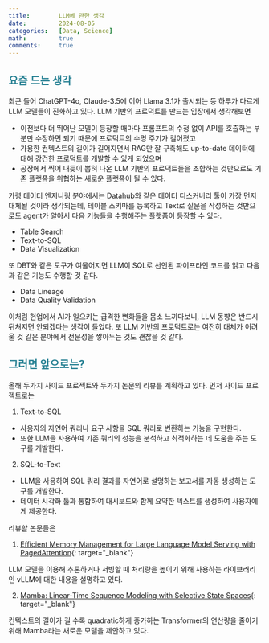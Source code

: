 ```yaml
---
title:        LLM에 관한 생각
date:         2024-08-05
categories:   [Data, Science]
math:         true
comments:     true
---
```


<style>
H2 { color: #298294 }
H3 { color: #1e7ed2 }
H4 { color: #C7A579 }
</style>

## 요즘 드는 생각

최근 들어 ChatGPT-4o, Claude-3.5에 이어 Llama 3.1가 출시되는 등 하루가 다르게 LLM 모델들이 진화하고 있다. LLM 기반의 프로덕트를 만드는 입장에서 생각해보면
- 이전보다 더 뛰어난 모델이 등장할 때마다 프롬프트의 수정 없이 API를 호출하는 부분만 수정하면 되기 때문에 프로덕트의 수명 주기가 길어졌고
- 가용한 컨텍스트의 길이가 길어지면서 RAG만 잘 구축해도 up-to-date 데이터에 대해 강건한 프로덕트를 개발할 수 있게 되었으며
- 공장에서 찍어 내듯이 뽑혀 나온 LLM 기반의 프로덕트들을 조합하는 것만으로도 기존 플랫폼을 위협하는 새로운 플랫폼이 될 수 있다.

가령 데이터 엔지니링 분야에서는 Datahub와 같은 데이터 디스커버리 툴이 가장 먼저 대체될 것이라 생각되는데, 테이블 스키마를 등록하고 Text로 질문을 작성하는 것만으로도 agent가 알아서 다음 기능들을 수행해주는 플랫폼이 등장할 수 있다.
- Table Search
- Text-to-SQL
- Data Visualization

또 DBT와 같은 도구가 여물어지면 LLM이 SQL로 선언된 파이프라인 코드를 읽고 다음과 같은 기능도 수행할 것 같다.
- Data Lineage
- Data Quality Validation

이처럼 현업에서 AI가 일으키는 급격한 변화들을 몸소 느끼다보니, LLM 동향은 반드시 뒤쳐지면 안되겠다는 생각이 들었다. 또 LLM 기반의 프로덕트로는 여전히 대체가 어려울 것 같은 분야에서 전문성을 쌓아두는 것도 괜찮을 것 같다.

## 그러면 앞으로는?

올해 두가지 사이드 프로젝트와 두가지 논문의 리뷰를 계획하고 있다. 먼저 사이드 프로젝트로는

1. Text-to-SQL

- 사용자의 자연어 쿼리나 요구 사항을 SQL 쿼리로 변환하는 기능을 구현한다.
- 또한 LLM을 사용하여 기존 쿼리의 성능을 분석하고 최적화하는 데 도움을 주는 도구를 개발한다.

2. SQL-to-Text

- LLM을 사용하여 SQL 쿼리 결과를 자연어로 설명하는 보고서를 자동 생성하는 도구를 개발한다.
- 데이터 시각화 툴과 통합하여 대시보드와 함께 요약한 텍스트를 생성하여 사용자에게 제공한다.

리뷰할 논문들은 

1. [Efficient Memory Management for Large Language Model Serving with PagedAttention](https://arxiv.org/pdf/2309.06180){: target="_blank"}

LLM 모델을 이용해 추론하거나 서빙할 때 처리량을 높이기 위해 사용하는 라이브러리인 vLLM에 대한 내용을 설명하고 있다.

2. [Mamba: Linear-Time Sequence Modeling with Selective State Spaces](https://arxiv.org/pdf/2312.00752){: target="_blank"}

컨텍스트의 길이가 길 수록 quadratic하게 증가하는 Transformer의 연산량을 줄이기 위해 Mamba라는 새로운 모델을 제안하고 있다.